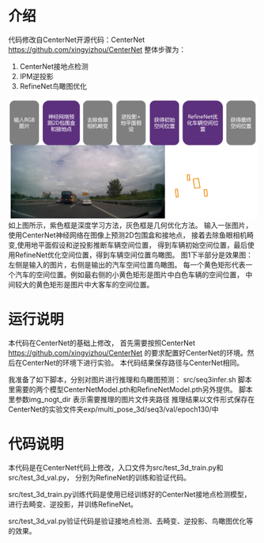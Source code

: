# 介绍
代码修改自CenterNet开源代码：CenterNet https://github.com/xingyizhou/CenterNet
整体步骤为：
1. CenterNet接地点检测
2. IPM逆投影
3. RefineNet鸟瞰图优化

![](resource/pipeline.png)
如上图所示，紫色框是深度学习方法，灰色框是几何优化方法。
输入一张图片，使用CenterNet神经网络在图像上预测2D包围盒和接地点，
接着去除鱼眼相机畸变,使用地平面假设和逆投影推断车辆空间位置，
得到车辆初始空间位置，最后使用RefineNet优化空间位置，得到车辆空间位置鸟瞰图。
图1下半部分是效果图：左侧是输入的图片，右侧是输出的汽车空间位置鸟瞰图。
每一个黄色矩形代表一个汽车的空间位置。例如最右侧的小黄色矩形是图片中白色车辆的空间位置，
中间较大的黄色矩形是图片中大客车的空间位置。

# 运行说明
本代码在CenterNet的基础上修改，
首先需要按照CenterNet https://github.com/xingyizhou/CenterNet 
的要求配置好CenterNet的环境。然后在CenterNet的环境下进行实验。
本代码结果保存路径与CenterNet相同。


我准备了如下脚本，分别对图片进行推理和鸟瞰图预测：
src/seq3infer.sh
脚本里需要的两个模型CenterNetModel.pth和RefineNetModel.pth另外提供。
脚本里参数img_nogt_dir 表示需要推理的图片文件夹路径
推理结果以文件形式保存在CenterNet的实验文件夹exp/multi_pose_3d/seq3/val/epoch130/中


# 代码说明
本代码是在CenterNet代码上修改，入口文件为src/test_3d_train.py和src/test_3d_val.py，
分别为RefineNet的训练和验证代码。

src/test_3d_train.py训练代码是使用已经训练好的CenterNet接地点检测模型，进行去畸变、逆投影，并训练RefineNet。

src/test_3d_val.py验证代码是验证接地点检测、去畸变、逆投影、鸟瞰图优化等的效果。



